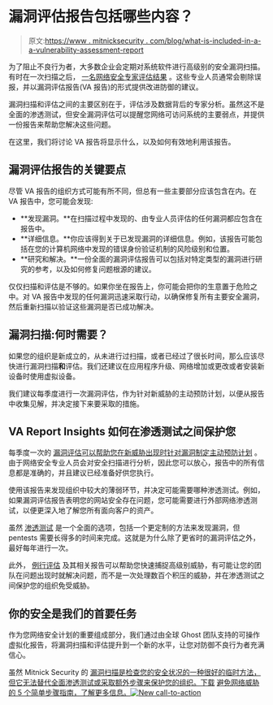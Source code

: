 # 漏洞评估报告包括哪些内容？

> 原文:[https://www . mitnicksecurity . com/blog/what-is-included-in-a-a-vulnerability-assessment-report](https://www.mitnicksecurity.com/blog/what-is-included-in-a-vulnerability-assessment-report)

为了阻止不良行为者，大多数企业会定期对系统软件进行高级别的安全漏洞扫描。有时在一次扫描之后， [一名网络安全专家评估结果](https://www.mitnicksecurity.com/blog/what-is-a-security-vulnerability-assessment) 。这些专业人员通常会剔除误报，并以漏洞评估报告(VA 报告)的形式提供改进防御的建议。

漏洞扫描和评估之间的主要区别在于，评估涉及数据背后的专家分析。虽然这不是全面的渗透测试，但安全漏洞评估可以提醒您网络可访问系统的主要弱点，并提供一份报告来帮助您解决这些问题。

在这里，我们将讨论 VA 报告将显示什么，以及如何有效地利用该报告。

## 漏洞评估报告的关键要点

尽管 VA 报告的组织方式可能有所不同，但总有一些主要部分应该包含在内。在 VA 报告中，您可能会发现:

*   **发现漏洞。**在扫描过程中发现的、由专业人员评估的任何漏洞都应包含在报告中。
*   **详细信息。**你应该得到关于已发现漏洞的详细信息。例如，该报告可能包括在您的计算机网络中发现的错误身份验证机制的风险级别和位置。
*   **研究和解决。**一份全面的漏洞评估报告可以包括对特定类型的漏洞进行研究的参考，以及如何修复问题根源的建议。 

仅仅扫描和评估是不够的。如果你坐在报告上，你可能会把你的生意置于危险之中。对 VA 报告中发现的任何漏洞迅速采取行动，以确保修复所有主要安全漏洞，然后重新扫描以验证这些漏洞是否已成功解决。

## 漏洞扫描:何时需要？

如果您的组织是新成立的，从未进行过扫描，或者已经过了很长时间，那么应该尽快进行漏洞扫描**和**评估。我们还建议在应用程序升级、网络增加或更改或者安装新设备时使用虚拟设备。

我们建议每季度进行一次漏洞评估，作为针对新威胁的主动预防计划，以便从报告中收集见解，并决定接下来要采取的措施。

## VA Report Insights 如何在渗透测试之间保护您

每季度一次的 [漏洞评估可以帮助您在新威胁出现时针对漏洞制定主动预防计划](https://www.mitnicksecurity.com/vulnerability-assessment) 。由于网络安全专业人员会对安全扫描进行分析，因此您可以放心，报告中的所有信息都是准确的，并且建议已经准备好供您执行。

使用该报告来发现组织中较大的薄弱环节，并决定可能需要哪种渗透测试。例如，如果漏洞评估报告表明您的网站安全存在问题，您可能需要进行外部网络渗透测试，以便更深入地了解您所有面向客户的资产。

虽然 [渗透测试](https://www.mitnicksecurity.com/blog/understanding-the-6-main-types-of-penetration-testing) 是一个全面的选项，包括一个更定制的方法来发现漏洞，但 pentests 需要长得多的时间来完成。这就是为什么除了更省时的漏洞评估之外，最好每年进行一次。

此外， [例行评估](https://www.techtarget.com/searchsecurity/definition/vulnerability-assessment-vulnerability-analysis) 及其相关报告可以帮助您快速捕捉高级别威胁，有可能让您的团队在问题出现时就解决问题，而不是一次处理数百个积压的威胁，并在渗透测试之间保护您的组织免受威胁。

## 你的安全是我们的首要任务

作为您网络安全计划的重要组成部分，我们通过由全球 Ghost 团队支持的可操作虚拟化报告，将漏洞扫描和评估提升到一个新的水平，让您对防御不良行为者充满信心。

虽然 Mitnick Security 的 [漏洞扫描是检查您的安全状况的一种很好的临时方法，但它无法替代全面渗透测试或采取额外步骤来保护您的组织。下载](https://www.mitnicksecurity.com/vulnerability-assessment) [避免网络威胁的 5 个简单步骤指南，了解更多信息。](https://www.mitnicksecurity.com/lp-easy-steps-to-avoid-cyber-threats)[![New call-to-action](../Images/95ee2efaa0b0e1050f47338da41f7869.png)](https://cta-redirect.hubspot.com/cta/redirect/3875471/7f9b1de1-cf7c-4700-8892-cdf9402b32cf)